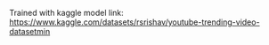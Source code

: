 Trained with kaggle model link: https://www.kaggle.com/datasets/rsrishav/youtube-trending-video-datasetmin
